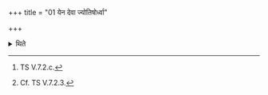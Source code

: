 +++
title = "01 येन देवा ज्योतिषोर्ध्वा"

+++

<details><summary>थिते</summary>

1. With yena devā jyotiṣā...[^1] he enkindles the fire in the pan[^2] with fuel-sticks of one span measure.  

[^1]: TS V.7.2.c.  

[^2]: Cf. TS V.7.2.3. 
</details>
